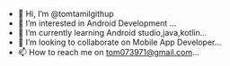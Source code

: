 - 👋 Hi, I’m @tomtamilgithup
- 👀 I’m interested in Android Development ...
- 🌱 I’m currently learning Android studio,java,kotlin...
- 💞️ I’m looking to collaborate on Mobile App Developer...
- 📫 How to reach me on tom073971@gmail.com...

<!---
tomtamilgithup/tomtamilgithup is a ✨ special ✨ repository because its `README.md` (this file) appears on your GitHub profile.
You can click the Preview link to take a look at your changes.
--->
